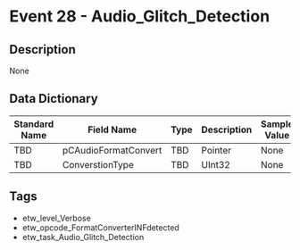 # Event 28 - Audio_Glitch_Detection

## Description
None

## Data Dictionary
|Standard Name|Field Name|Type|Description|Sample Value|
|---|---|---|---|---|
|TBD|pCAudioFormatConvert|TBD|Pointer|None|None|
|TBD|ConverstionType|TBD|UInt32|None|None|

## Tags
* etw_level_Verbose
* etw_opcode_FormatConverterINFdetected
* etw_task_Audio_Glitch_Detection